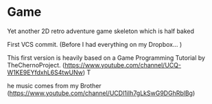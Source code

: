 # Game
Yet another 2D retro adventure game skeleton which is half baked

First VCS commit. (Before I had everything on my Dropbox... ) 

This first version is heavily based on a Game Programming Tutorial by
TheChernoProject. (https://www.youtube.com/channel/UCQ-W1KE9EYfdxhL6S4twUNw) T

he music comes from my Brother (https://www.youtube.com/channel/UCDl1iIh7gLkSwG9DGhRblBg)
